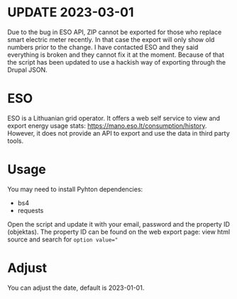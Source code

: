 # UPDATE 2023-03-01

Due to the bug in ESO API, ZIP cannot be exported for those who replace smart electric meter recently.
In that case the export will only show old numbers prior to the change.
I have contacted ESO and they said everything is broken and they cannot fix it at the moment.
Because of that the script has been updated to use a hackish way of exporting through the Drupal JSON.

# ESO

ESO is a Lithuanian grid operator. It offers a web self service to view and export energy usage stats: https://mano.eso.lt/consumption/history. However, it does not provide an API to export and use the data in third party tools.

# Usage

You may need to install Pyhton dependencies:

* bs4
* requests

Open the script and update it with your email, password and the property ID (objektas). The property ID can be found on the web export page: view html source and search for `option value="`

# Adjust

You can adjust the date, default is 2023-01-01.

